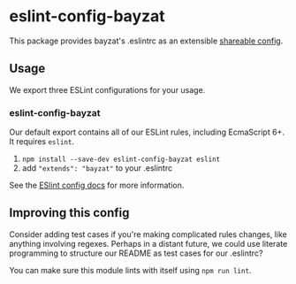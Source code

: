 # eslint-config-bayzat

This package provides bayzat's .eslintrc as an extensible [shareable config](http://eslint.org/docs/developer-guide/shareable-configs.html).

## Usage

We export three ESLint configurations for your usage.

### eslint-config-bayzat

Our default export contains all of our ESLint rules, including EcmaScript 6+. It requires `eslint`.

1. `npm install --save-dev eslint-config-bayzat eslint`
2. add `"extends": "bayzat"` to your .eslintrc



See the [ESlint config docs](http://eslint.org/docs/user-guide/configuring#extending-configuration-files)
for more information.

## Improving this config

Consider adding test cases if you're making complicated rules changes, like
anything involving regexes. Perhaps in a distant future, we could use literate
programming to structure our README as test cases for our .eslintrc?

You can make sure this module lints with itself using `npm run lint`.